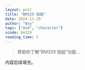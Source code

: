 ```yaml
---
layout: post
title: "BM329 炮姐"
date: 2024-11-20
author: "Bny"
tags: ["mod", "character"]
scode: bm329
reading_time: 5
---
```


> 帮助你了解“BM329 炮姐”功能...

内容后续填充。
